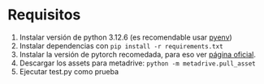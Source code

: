# Requisitos
1. Instalar versión de python 3.12.6 (es recomendable usar [pyenv](https://github.com/pyenv/pyenv))
2. Instalar dependencias con `pip install -r requirements.txt`
3. Instalar la versión de pytorch recomedada, para eso ver [página oficial](https://pytorch.org/get-started/locally/).
4. Descargar los assets para metadrive: `python -m metadrive.pull_asset`
5. Ejecutar test.py como prueba
